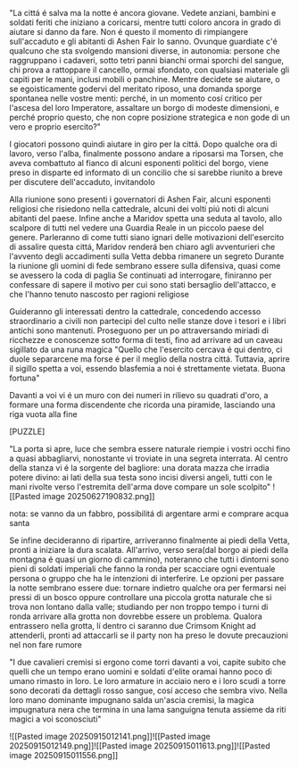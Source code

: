 "La cittá é salva ma la notte é ancora giovane. Vedete anziani, bambini e soldati feriti che iniziano a coricarsi, mentre tutti coloro ancora in grado di aiutare si danno da fare. Non é questo il momento di rimpiangere sull'accaduto e gli abitanti di Ashen Fair lo sanno. Ovunque guardiate c'é qualcuno che sta svolgendo mansioni diverse, in autonomia: persone che raggruppano i cadaveri, sotto tetri panni bianchi ormai sporchi del sangue, chi prova a rattoppare il cancello, ormai sfondato, con qualsiasi materiale gli capiti per le mani, inclusi mobili o panchine. Mentre decidete se aiutare, o se egoisticamente godervi del meritato riposo, una domanda sporge spontanea nelle vostre menti: perché, in un momento cosí critico per l'ascesa del loro Imperatore, assaltare un borgo di modeste dimensioni, e perché proprio questo, che non copre posizione strategica e non gode di un vero e proprio esercito?"


I giocatori possono quindi aiutare in giro per la cittá. Dopo qualche ora di lavoro, verso l'alba, finalmente possono andare a riposarsi ma Torsen, che aveva combattuto al fianco di alcuni esponenti politici del borgo, viene preso in disparte ed informato di un concilio che si sarebbe riunito a breve per discutere dell'accaduto, invitandolo


Alla riunione sono presenti i governatori di Ashen Fair, alcuni esponenti religiosi che risiedono nella cattedrale, alcuni dei volti piú noti di alcuni abitanti del paese. Infine anche a Maridov spetta una seduta al tavolo, allo scalpore di tutti nel vedere una Guardia Reale in un piccolo paese del genere.
Parleranno di come tutti siano ignari delle motivazioni dell'esercito di assalire questa cittá, Maridov renderá ben chiaro agli avventurieri che l'avvento degli accadimenti sulla Vetta debba rimanere un segreto
Durante la riunione gli uomini di fede sembrano essere sulla difensiva, quasi come se avessero la coda di paglia
Se continuati ad interrogare, finiranno per confessare di sapere il motivo per cui sono stati bersaglio dell'attacco, e che l'hanno tenuto nascosto per ragioni religiose 

Guideranno gli interessati dentro la cattedrale, concedendo accesso straordinario a civili non partecipi del culto nelle stanze dove i tesori e i libri antichi sono mantenuti. Proseguono per un po attraversando miriadi di ricchezze e conoscenze sotto forma di testi, fino ad arrivare ad un caveau sigillato da una runa magica "Quello che l'esercito cercava é qui dentro, ci duole separarcene ma forse é per il meglio della nostra cittá. Tuttavia, aprire il sigillo spetta a voi, essendo blasfemia a noi é strettamente vietata. Buona fortuna"

Davanti a voi vi é un muro con dei numeri in rilievo su quadrati d'oro, a formare una forma discendente che ricorda una piramide, lasciando una riga vuota alla fine

[PUZZLE]

"La porta si apre, luce che sembra essere naturale riempie i vostri occhi fino a quasi abbagliarvi, nonostante vi troviate in una segreta interrata. Al centro della stanza vi é la sorgente del bagliore: una dorata mazza che irradia potere divino: ai lati della sua testa sono incisi diversi angeli, tutti con le mani rivolte verso l'estremita dell'arma dove compare un sole scolpito"
![[Pasted image 20250627190832.png]]



nota: se vanno da un fabbro, possibilitá di argentare armi e comprare acqua santa


Se infine decideranno di ripartire, arriveranno finalmente ai piedi della Vetta, pronti a iniziare la dura scalata. All'arrivo, verso sera(dal borgo ai piedi della montagna é quasi un giorno di cammino), noteranno che tutti i dintorni sono pieni di soldati imperiali che fanno la ronda per scacciare ogni eventuale persona o gruppo che ha le intenzioni di interferire. Le opzioni per passare la notte sembrano essere due: tornare indietro qualche ora per fermarsi nei pressi di un bosco oppure controllare una piccola grotta naturale che si trova non lontano dalla valle; studiando per non troppo tempo i turni di ronda arrivare alla grotta non dovrebbe essere un problema. Qualora entrassero nella grotta, lí dentro ci saranno due Crimsom Knight ad attenderli, pronti ad attaccarli se il party non ha preso le dovute precauzioni nel non fare rumore

"I due cavalieri cremisi si ergono come torri davanti a voi, capite subito che quelli che un tempo erano uomini e soldati d'elite oramai hanno poco di umano rimasto in loro. Le loro armature in acciaio nero e i loro scudi a torre sono decorati da dettagli rosso sangue, cosí acceso che sembra vivo. Nella loro mano dominante impugnano salda un'ascia cremisi, la magica impugnatura nera che termina in una lama sanguigna tenuta assieme da riti magici a voi sconosciuti"





![[Pasted image 20250915012141.png]]![[Pasted image 20250915012149.png]]![[Pasted image 20250915011613.png]]![[Pasted image 20250915011556.png]]
